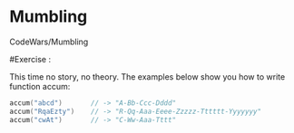 # Mumbling
CodeWars/Mumbling

#Exercise :

This time no story, no theory. The examples below show you how to write function accum: 

```Go
accum("abcd")       // -> "A-Bb-Ccc-Dddd"
accum("RqaEzty")    // -> "R-Qq-Aaa-Eeee-Zzzzz-Tttttt-Yyyyyyy"
accum("cwAt")       // -> "C-Ww-Aaa-Tttt"
```